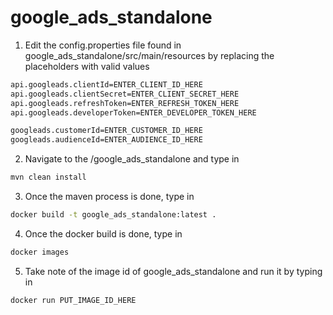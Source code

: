 # google_ads_standalone

1. Edit the config.properties file found in google_ads_standalone/src/main/resources by replacing the placeholders with valid values

```bash
api.googleads.clientId=ENTER_CLIENT_ID_HERE
api.googleads.clientSecret=ENTER_CLIENT_SECRET_HERE
api.googleads.refreshToken=ENTER_REFRESH_TOKEN_HERE
api.googleads.developerToken=ENTER_DEVELOPER_TOKEN_HERE

googleads.customerId=ENTER_CUSTOMER_ID_HERE
googleads.audienceId=ENTER_AUDIENCE_ID_HERE
```

2. Navigate to the /google_ads_standalone and type in

```bash
mvn clean install
```

3. Once the maven process is done, type in

```bash
docker build -t google_ads_standalone:latest .
```

4. Once the docker build is done, type in

```bash
docker images
```

5. Take note of the image id of google_ads_standalone and run it by typing in

```bash
docker run PUT_IMAGE_ID_HERE
```
